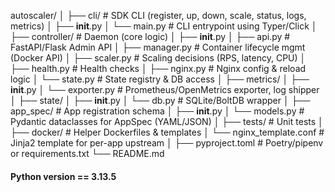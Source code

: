 autoscaler/
│
├── cli/                     # SDK CLI (register, up, down, scale, status, logs, metrics)
│   ├── __init__.py
│   └── main.py              # CLI entrypoint using Typer/Click
│
├── controller/              # Daemon (core logic)
│   ├── __init__.py
│   ├── api.py               # FastAPI/Flask Admin API
│   ├── manager.py           # Container lifecycle mgmt (Docker API)
│   ├── scaler.py            # Scaling decisions (RPS, latency, CPU)
│   ├── health.py            # Health checks
│   ├── nginx.py             # Nginx config & reload logic
│   └── state.py             # State registry & DB access
│
├── metrics/
│   ├── __init__.py
│   └── exporter.py          # Prometheus/OpenMetrics exporter, log shipper
│
├── state/
│   ├── __init__.py
│   └── db.py                # SQLite/BoltDB wrapper
│
├── app_spec/                # App registration schema
│   ├── __init__.py
│   └── models.py            # Pydantic dataclasses for AppSpec (YAML/JSON)
│
├── tests/                   # Unit tests
│
├── docker/                  # Helper Dockerfiles & templates
│   └── nginx_template.conf  # Jinja2 template for per-app upstream
│
├── pyproject.toml            # Poetry/pipenv or requirements.txt
└── README.md




#### Python version == 3.13.5
